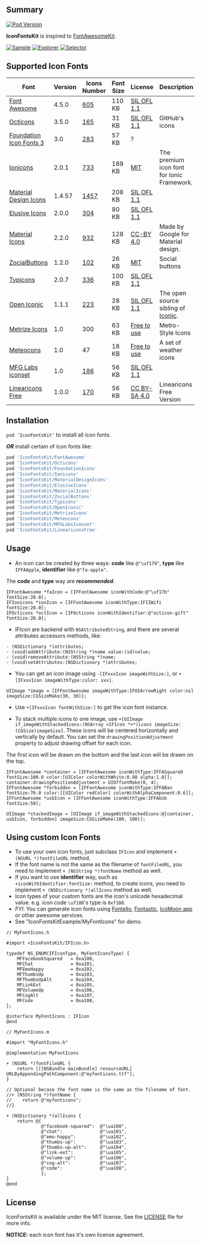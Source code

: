 ## Summary

[![Pod Version](http://img.shields.io/cocoapods/v/IconFontsKit.svg)](http://cocoadocs.org/docsets/IconFontsKit)

**IconFontsKit** is inspired to [FontAwesomeKit](https://github.com/PrideChung/FontAwesomeKit).

[![Sample](https://raw.githubusercontent.com/ElfSundae/IconFontsKit/master/screenshots/sample.png?3)](https://raw.githubusercontent.com/ElfSundae/IconFontsKit/master/screenshots/sample.png)
[![Explorer](https://raw.githubusercontent.com/ElfSundae/IconFontsKit/master/screenshots/explorer.png?3)](https://raw.githubusercontent.com/ElfSundae/IconFontsKit/master/screenshots/explorer.png)
[![Selector](https://raw.githubusercontent.com/ElfSundae/IconFontsKit/master/screenshots/selector.png?3)](https://raw.githubusercontent.com/ElfSundae/IconFontsKit/master/screenshots/selector.png)

## Supported Icon Fonts

| Font | Version | Icons Number | Font Size | License | Description |
|---|---|---|---|---|---|
| [Font Awesome](http://fontawesome.io)| 4.5.0 | [605](http://fontawesome.io/icons) | 110 KB | [SIL OFL 1.1](http://fontawesome.io/license) ||
| [Octicons](https://octicons.github.com)| 3.5.0 | [165](https://octicons.github.com) | 31 KB | [SIL OFL 1.1](https://github.com/github/octicons/blob/master/LICENSE.txt) | GitHub's icons |
| [Foundation Icon Fonts 3](http://zurb.com/playground/foundation-icon-fonts-3)| 3.0 | [283](http://zurb.com/playground/foundation-icon-fonts-3#allicons) | 57 KB | ? ||
| [Ionicons](http://ionicons.com)| 2.0.1 | [733](http://ionicons.com) | 189 KB | [MIT](https://github.com/driftyco/ionicons/blob/master/LICENSE) | The premium icon font for Ionic Framework. |
| [Material Design Icons](https://materialdesignicons.com) | 1.4.57 | [1457](https://materialdesignicons.com) | 208 KB | [SIL OFL 1.1](https://github.com/Templarian/MaterialDesign/blob/master/license.txt) ||
| [Elusive Icons](http://elusiveicons.com) | 2.0.0 | [304](http://elusiveicons.com/icons) | 80 KB | [SIL OFL 1.1](http://elusiveicons.com/license) ||
| [Material Icons](https://google.github.io/material-design-icons/) | 2.2.0 | [932](https://design.google.com/icons/) | 128 KB | [CC-BY 4.0](https://github.com/google/material-design-icons/blob/master/LICENSE) | Made by Google for Material design. |
| [ZocialButtons](http://zocial.smcllns.com) | 1.2.0 | [102](http://zocial.smcllns.com/sample.html) | 26 KB | [MIT](https://github.com/smcllns/css-social-buttons#license) | Social buttons |
| [Typicons](http://www.typicons.com) | 2.0.7 | [336](http://www.typicons.com) | 100 KB | [SIL OFL 1.1](https://github.com/stephenhutchings/typicons.font/blob/master/src/font/LICENCE.md) ||
| [Open Iconic](https://useiconic.com/open/) | 1.1.1 | [223](https://useiconic.com/open/) | 28 KB | [SIL OFL 1.1](https://github.com/iconic/open-iconic/blob/master/FONT-LICENSE) | The open source sibling of [Iconic](https://useiconic.com). |
| [Metrize Icons](http://www.alessioatzeni.com/metrize-icons) | 1.0 | 300 | 63 KB | [Free to use](http://www.alessioatzeni.com/metrize-icons) | Metro-Style Icons |
| [Meteocons](http://www.alessioatzeni.com/meteocons) | 1.0 | 47 | 18 KB | [Free to use](http://www.alessioatzeni.com/meteocons) | A set of weather icons |
| [MFG Labs iconset](http://mfglabs.github.io/mfglabs-iconset) | 1.0 | [186](http://mfglabs.github.io/mfglabs-iconset/) | 56 KB | [SIL OFL 1.1](https://github.com/MfgLabs/mfglabs-iconset/blob/master/licenses.txt) ||
| [Linearicons Free](https://linearicons.com/free) | 1.0.0 | [170](https://linearicons.com/free) | 56 KB | [CC BY-SA 4.0](https://creativecommons.org/licenses/by-sa/4.0/) | Linearicons Free Version |

## Installation

`pod 'IconFontsKit'` to install all icon fonts.

***OR*** install certain of icon fonts like:

```ruby
pod 'IconFontsKit/FontAwesome'
pod 'IconFontsKit/Octicons'
pod 'IconFontsKit/FoundationIcons'
pod 'IconFontsKit/Ionicons'
pod 'IconFontsKit/MaterialDesignIcons'
pod 'IconFontsKit/ElusiveIcons'
pod 'IconFontsKit/MaterialIcons'
pod 'IconFontsKit/ZocialButtons'
pod 'IconFontsKit/Typicons'
pod 'IconFontsKit/OpenIconic'
pod 'IconFontsKit/MetrizeIcons'
pod 'IconFontsKit/Meteocons'
pod 'IconFontsKit/MFGLabsIconset'
pod 'IconFontsKit/LineariconsFree'
```
## Usage

+ An icon can be created by three ways: **code** like `@"\uf179"`, **type** like `IFFAApple`, **identifier** like `@"fa-apple"`.

 The **code** and **type** way are ***recommended***.

 ```objc
 IFFontAwesome *faIcon = [IFFontAwesome iconWithCode:@"\uf17b" fontSize:20.0];
 IFIonicons *ionIcon = [IFFontAwesome iconWithType:IFIIWifi fontSize:20.0];
 IFOcticons *octIcon = [IFOcticons iconWithIdentifier:@"octicon-gift" fontSize:20.0];
 ```

+ IFIcon are backend with `NSAttributedString`, and there are several attributes accessors methods, like:

 ```objc
 - (NSDictionary *)attributes;
 - (void)addAttribute:(NSString *)name value:(id)value;
 - (void)removeAttribute:(NSString *)name;
 - (void)setAttributes:(NSDictionary *)attributes;
 ```

+ You can get an icon image using `-[IFxxxIcon imageWithSize:]`, or `+[IFxxxIcon imageWithType:color: xxx]`.

 ```objc
 UIImage *image = [IFFontAwesome imageWithType:IFOIArrowRight color:nil imageSize:CGSizeMake(30, 30)];
 ```

+ Use `+[IFxxxIcon fontWithSize:]` to get the icon font instance.

+ To stack multiple icons to one image, use `+[UIImage if_imageWithStackedIcons:(NSArray <IFIcon *>*)icons imageSize:(CGSize)imageSize]`.
These icons will be centered horizontally and vertically by default.
You can set the `drawingPositionAdjustment` property to adjust drawing offset for each icon.

 The first icon will be drawn on the bottom and the last icon will be drawn on the top.

 ```objc
 IFFontAwesome *container = [IFFontAwesome iconWithType:IFFASquareO fontSize:100.0 color:[UIColor colorWithWhite:0.88 alpha:1.0]];
 container.drawingPositionAdjustment = UIOffsetMake(0, 4);
 IFFontAwesome *forbidden = [IFFontAwesome iconWithType:IFFABan fontSize:70.0 color:[[UIColor redColor] colorWithAlphaComponent:0.6]];
 IFFontAwesome *usbIcon = [IFFontAwesome iconWithType:IFFAUsb fontSize:50];

 UIImage *stackedImage = [UIImage if_imageWithStackedIcons:@[container, usbIcon, forbidden] imageSize:CGSizeMake(100, 100)];
 ```

## Using custom Icon Fonts

+ To use your own icon fonts, just subclass `IFIcon` and implement `+ (NSURL *)fontFileURL` method.
+ If the font name is not the same as the filename of `fontFileURL`, you need to implement `+ (NSString *)fontName` method as well.
+ If you want to use **identifier** way, such as `+iconWithIdentifier:fontSize:` method, to create icons, you need to implement `+ (NSDictionary *)allIcons` method as well.
+ Icon types of your custom fonts are the icon's unicode hexadecimal value. e.g. icon code `\uf100`'s type is `0xf100`.
+ _FYI_: You can generate icon fonts using [Fontello](http://fontello.com), [Fontastic](http://fontastic.me), [IcoMoon app](https://icomoon.io/app) or other awesome services.
+ See "IconFontsKitExample/MyFontIcons" for demo.

 ```objc
 // MyFontIcons.h

 #import <IconFontsKit/IFIcon.h>

 typedef NS_ENUM(IFIconType, MyFontIconsType) {
     MFFacebookSquared   = 0xa100,
     MFChat              = 0xa101,
     MFEmoHappy          = 0xa102,
     MFThumbsUp          = 0xa103,
     MFThumbsUpAlt       = 0xa104,
     MFLinkExt           = 0xa105,
     MFVolumeUp          = 0xa106,
     MFCogAlt            = 0xa107,
     MFCode              = 0xa108,
 };

 @interface MyFontIcons : IFIcon
 @end
 ```

 ```objc
 // MyFontIcons.m

 #import "MyFontIcons.h"

 @implementation MyFontIcons

 + (NSURL *)fontFileURL {
     return [[[NSBundle mainBundle] resourceURL] URLByAppendingPathComponent:@"myfonticons.ttf"];
 }

 // Optional becase the font name is the same as the filename of font.
 //+ (NSString *)fontName {
 //    return @"myfonticons";
 //}

 + (NSDictionary *)allIcons {
     return @{
              @"facebook-squared":  @"\ua100",
              @"chat":              @"\ua101",
              @"emo-happy":         @"\ua102",
              @"thumbs-up":         @"\ua103",
              @"thumbs-up-alt":     @"\ua104",
              @"link-ext":          @"\ua105",
              @"volume-up":         @"\ua106",
              @"cog-alt":           @"\ua107",
              @"code":              @"\ua108",
              };
 }
 @end
 ```

## License

IconFontsKit is available under the MIT license. See the [LICENSE](LICENSE) file for more info.

**NOTICE:** each icon font has it's own license agreement.
